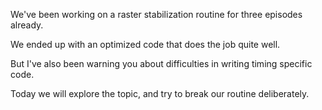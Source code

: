 We've been working on a raster stabilization routine for three episodes already.

We ended up with an optimized code that does the job quite well.

But I've also been warning you about difficulties in writing timing specific code.

Today we will explore the topic, and try to break our routine deliberately.
